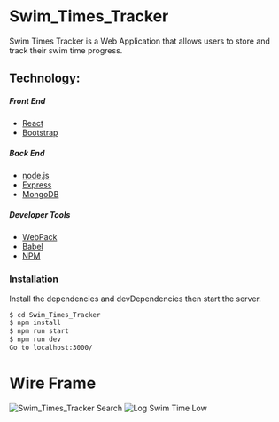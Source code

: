 # Swim_Times_Tracker

Swim Times Tracker is a Web Application that allows users to store and track their swim time progress.

## Technology:
##### Front End
* [React]
* [Bootstrap]
##### Back End
* [node.js]
* [Express]
* [MongoDB] 
##### Developer Tools
* [WebPack]
* [Babel]
* [NPM]

### Installation
Install the dependencies and devDependencies then start the server.

```sh
$ cd Swim_Times_Tracker
$ npm install
$ npm run start
$ npm run dev
Go to localhost:3000/
```

# Wire Frame


![Swim_Times_Tracker Search](https://user-images.githubusercontent.com/65248215/93671461-cc56ba00-fa68-11ea-8b43-35b1401ff0cc.gif)
![Log Swim Time Low](https://user-images.githubusercontent.com/65248215/93671528-5f8fef80-fa69-11ea-97ce-e4ceee95d36a.gif)

[//]: # (These are reference links used in the body of this note and get stripped out when the markdown processor does its job. There is no need to format nicely because it shouldn't be seen. Thanks SO - http://stackoverflow.com/questions/4823468/store-comments-in-markdown-syntax)


   [node.js]: <http://nodejs.org>
   [express]: <http://expressjs.com>
   [React]: <https://reactjs.org/>
   [MongoDb]: <https://www.mongodb.com/>
   [WebPack]: <https://webpack.js.org/>
   [Babel]: <https://babeljs.io/>
   [NPM]: <https://www.npmjs.com/>
   [Bootstrap]: <https://getbootstrap.com/>
